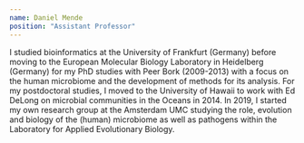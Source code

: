 ```yaml
---
name: Daniel Mende
position: "Assistant Professor"
---
```


I studied bioinformatics at the University of Frankfurt (Germany) before moving to the European Molecular Biology Laboratory in Heidelberg (Germany) for my PhD studies with Peer Bork (2009-2013) with a focus on the human microbiome and the development of methods for its analysis. For my postdoctoral studies, I moved to the University of Hawaii to work with Ed DeLong on microbial communities in the Oceans in 2014. In 2019, I started my own research group at the Amsterdam UMC studying the role, evolution and biology of the (human) microbiome as well as pathogens within the Laboratory for Applied Evolutionary Biology.


